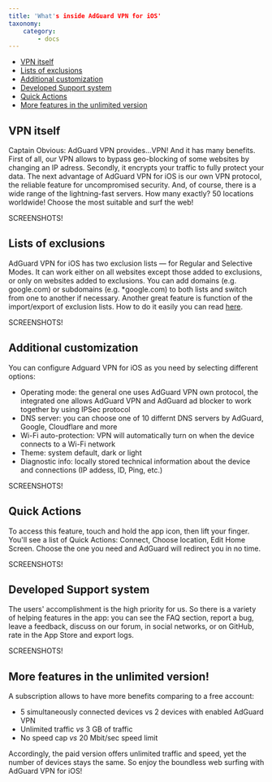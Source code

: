 ```yaml
---
title: 'What's inside AdGuard VPN for iOS'
taxonomy:
    category:
        - docs
---
```


*   [VPN itself](#vpn-itself)
*   [Lists of exclusions](#lists-of-exclusions)
*   [Additional customization](#additional-customization)
*   [Developed Support system](#developed-support-system)
*   [Quick Actions](#quick-actions)
*   [More features in the unlimited version](#unlimited-version)

<a name="vpn-itself"></a>

## VPN itself

Captain Obvious: AdGuard VPN provides...VPN! And it has many benefits. First of all, our VPN allows to bypass geo-blocking of some websites by changing an IP adress. Secondly, it encrypts your traffic to fully protect your data. The next advantage of AdGuard VPN for iOS is our own VPN protocol, the reliable feature for uncompromised security. And, of course, there is a wide range of the lightning-fast servers. How many exactly? 50 locations worldwide! Choose the most suitable and surf the web!

SCREENSHOTS!

<a name="lists-of-exclusions"></a>

## Lists of exclusions

AdGuard VPN for iOS has two exclusion lists — for Regular and Selective Modes. It can work either on all websites except those added to exclusions, or only on websites added to exclusions. You can add domains (e.g. google.com) or subdomains (e.g. *google.com) to both lists and switch from one to another if necessary. Another great feature is function of the import/export of exclusion lists. How to do it easily you can read [here](https://adguard.com/en/blog/import-export-adguard-vpn.html).

SCREENSHOTS!

<a name="additional-customization"></a>

## Additional customization

You can configure Adguard VPN for iOS as you need by selecting different options:

* Operating mode: the general one uses AdGuard VPN own protocol, the integrated one allows AdGuard VPN and AdGuard ad blocker to work together by using IPSec protocol
* DNS server: you can choose one of 10 differnt DNS servers by AdGuard, Google, Cloudflare and more
* Wi-Fi auto-protection: VPN will automatically turn on when the device connects to a Wi-Fi network
* Theme: system default, dark or light
* Diagnostic info: locally stored technical information about the device and connections (IP addess, ID, Ping, etc.)

SCREENSHOTS!

<a name="quick-actions"></a>

## Quick Actions

To access this feature, touch and hold the app icon, then lift your finger. You'll see a list of Quick Actions: Connect, Choose location, Edit Home Screen. Choose the one you need and AdGuard will redirect you in no time.

SCREENSHOTS!

<a name="developed-support-system"></a>

## Developed Support system

The users' accomplishment is the high priority for us. So there is a variety of helping features in the app: you can see the FAQ section, report a bug, leave a feedback, discuss on our forum, in social networks, or on GitHub, rate in the App Store and export logs.

SCREENSHOTS!

<a name="unlimited-version"></a>

## More features in the unlimited version!

A subscription allows to have more benefits comparing to a free account:

* 5 simultaneously connected devices vs 2 devices with enabled AdGuard VPN
* Unlimited traffic *vs* 3 GB of traffic
* No speed cap *vs* 20 Mbit/sec speed limit

Accordingly, the paid version offers unlimited traffic and speed, yet the number of devices stays the same. So enjoy the boundless web surfing with AdGuard VPN for iOS!